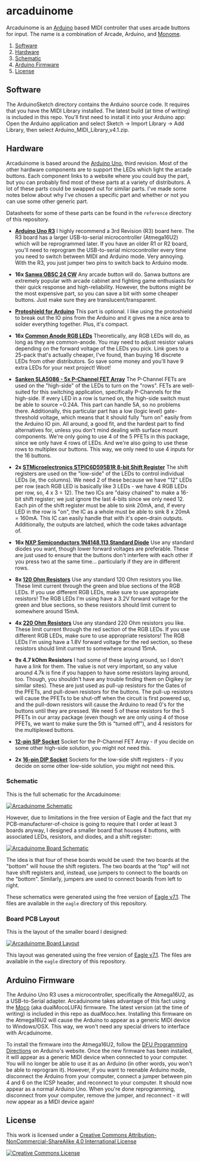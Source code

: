 # arcaduinome
Arcaduinome is an [Arduino](http://www.arduino.cc/) based MIDI controller that uses arcade buttons for input. The name is a combination of Arcade, Arduino, and [Monome](http://monome.org/).

1. [Software](#software)
2. [Hardware](#hardware)
  1. [Schematic](#schematic)
3. [Arduino Firmware](#arduino-firmware)
4. [License](#license)

## Software
The ArduinoSketch directory contains the Arduino source code. It requires that you have the MIDI Library installed. The latest build (at time of writing) is included in this repo. You'll first need to install it into your Arduino app: Open the Arduino application and select Sketch -> Import Library -> Add Library, then select Arduino_MIDI_Library_v4.1.zip.

## Hardware
Arcaduinome is based around the [Arduino Uno](http://arduino.cc/en/Main/ArduinoBoardUno), third revision. Most of the other hardware components are to support the LEDs which light the arcade buttons. Each component links to a website where you could buy the part, but you can probably find most of these parts at a variety of distributors. A lot of these parts could be swapped out for similar parts. I've made some notes below about why I've chosen a specific part and whether or not you can use some other generic part.

Datasheets for some of these parts can be found in the `reference` directory of this repository.

* **[Arduino Uno R3](http://www.adafruit.com/products/50)**
    I highly recommend a 3rd Revision (R3) board here. The R3 board has a larger USB-to-serial microcontroller (Atmega16U2) which will be reprogrammed later. If you have an older R1 or R2 board, you'll need to reprogram the USB-to-serial microcontroller every time you need to switch between MIDI and Arduino mode. Very annoying. With the R3, you just jumper two pins to switch back to Arduino mode.

* **16x [Sanwa OBSC 24 CW](http://www.paradisearcadeshop.com/sanwa-obsc-24mm-translucent-pushbuttons/689-sanwa-obsc-24-cw.html)**
    Any arcade button will do. Sanwa buttons are extremely popular with arcade cabinet and fighting game enthusiasts for their quick response and high-reliability. However, the buttons might be the most expensive part, so you can save a bit with some cheaper buttons. Just make sure they are translucent/transparent.

* **[Protoshield for Arduino](http://www.adafruit.com/products/51)**
    This part is optional. I like using the protoshield to break out the IO pins from the Arduino and it gives me a nice area to solder everything together. Plus, it's compact.

* **16x [Common Anode RGB LEDs](http://www.adafruit.com/products/302)**
    Theoretically, any RGB LEDs will do, as long as they are common-anode. You may need to adjust resistor values depending on the forward voltage of the LEDs you pick. Link goes to a 25-pack that's actually cheaper, I've found, than buying 16 discrete LEDs from other distributors. So save some money and you'll have 9 extra LEDs for your next project! Woot!

* **[Sanken SLA5086 - 5x P-Channel FET Array](http://www.digikey.com/product-search/en?pv606=52&pv69=80&FV=fff40015%2Cfff80346&mnonly=0&newproducts=0&ColumnSort=0&page=1&stock=1&quantity=0&ptm=0&fid=0&pageSize=500)**
    The P-Channel FETs are used on the "high-side" of the LEDs to turn on the "rows". FETs are well-suited for this switching application, specifically P-Channels for the high-side. If every LED in a row is turned on, the high-side switch must be able to source ~0.24A. This part can handle 5A, so no problems there. Additionally, this particular part has a low (logic level) gate-threshold voltage, which means that it should fully "turn on" easily from the Arduino IO pin. All around, a good fit, and the hardest part to find alternatives for, unless you don't mind dealing with surface mount components. We're only going to use 4 of the 5 PFETs in this package, since we only have 4 rows of LEDs. And we're also going to use these rows to multiplex our buttons. This way, we only need to use 4 inputs for the 16 buttons.

* **2x [STMicroelectronics STPIC6D595B1R 8-bit Shift Register](http://www.digikey.com/product-detail/en/STPIC6D595B1R/497-6328-5-ND/1762207)**
    The shift registers are used on the "low-side" of the LEDs to control individual LEDs (ie, the columns). We need 2 of these because we have "12" LEDs per row (each RGB LED is basically like 3 LEDs - we have 4 RGB LEDs per row, so, 4 x 3 = 12). The two ICs are "daisy chained" to make a 16-bit shift register; we just ignore the last 4-bits since we only need 12. Each pin of the shift register must be able to sink 20mA, and, if every LED in the row is "on", the IC as a whole must be able to sink 8 x 20mA = 160mA. This IC can easily handle that with it's open-drain outputs. Additionally, the outputs are latched, which the code takes advantage of.

* **16x [NXP Semiconductors 1N4148,113 Standard Diode](http://www.digikey.com/product-detail/en/1N4148,113/568-1360-1-ND/763357)**
    Use any standard diodes you want, though lower forward voltages are preferable. These are just used to ensure that the buttons don't interfere with each other if you press two at the same time... particularly if they are in different rows.

* **8x [120 Ohm Resistors](http://www.digikey.com/product-detail/en/CFM14JT120R/S120QCT-ND/2617666)**
    Use any standard 120 Ohm resistors you like. These limit current through the green and blue sections of the RGB LEDs. If you use different RGB LEDs, make sure to use appropriate resistors! The RGB LEDs I'm using have a 3.2V forward voltage for the green and blue sections, so these resistors should limit current to somewhere around 15mA.

* **4x [220 Ohm Resistors](http://www.digikey.com/product-detail/en/CF14JT220R/CF14JT220RCT-ND/1830334)**
    Use any standard 220 Ohm resistors you like. These limit current through the red section of the RGB LEDs. If you use different RGB LEDs, make sure to use appropriate resistors! The RGB LEDs I'm using have a 1.8V forward voltage for the red section, so these resistors should limit current to somewhere around 15mA.

* **9x 4.7 kOhm Resistors**
    I had some of these laying around, so I don't have a link for them. The value is not very important, so any value around 4.7k is fine if you happen to have some resistors laying around, too. Though, you shouldn't have any trouble finding them on Digikey (or similar sites). These are just used as pull-up resistors for the Gates of the PFETs, and pull-down resistors for the buttons. The pull-up resistors will cause the PFETs to be shut-off when the circuit is first powered up, and the pull-down resistors will cause the Arduino to read 0's for the buttons until they are pressed. We need 5 of these resistors for the 5 PFETs in our array package (even though we are only using 4 of those PFETs, we want to make sure the 5th is "turned off"), and 4 resistors for the multiplexed buttons.

* **[12-pin SIP Socket](http://www.digikey.com/product-detail/en/643644-3/A29107-ND/294602)**
    Socket for the P-Channel FET Array - if you decide on some other high-side solution, you might not need this.

* **2x [16-pin DIP Socket](http://www.digikey.com/product-detail/en/A16-LC-TR-R/AE9994-ND/821748)**
    Sockets for the low-side shift registers - if you decide on some other low-side solution, you might not need this.

### Schematic

This is the full schematic for the Arcaduinome:

[![Arcaduinome Schematic](https://raw.githubusercontent.com/bmatcuk/arcaduinome/master/schematic.png)](https://raw.githubusercontent.com/bmatcuk/arcaduinome/master/schematic.png)

However, due to limitations in the free version of Eagle and the fact that my PCB-manufacturer-of-choice is going to require that I order at least 3 boards anyway, I designed a smaller board that houses 4 buttons, with associated LEDs, resistors, and diodes, and a shift register:

[![Arcaduinome Board Schematic](https://raw.githubusercontent.com/bmatcuk/arcaduinome/master/board.png)](https://raw.githubusercontent.com/bmatcuk/arcaduinome/master/board.png)

The idea is that four of these boards would be used: the two boards at the "bottom" will house the shift registers. The two boards at the "top" will not have shift registers and, instead, use jumpers to connect to the boards on the "bottom". Similarly, jumpers are used to connect boards from left to right.

These schematics were generated using the free version of [Eagle v7.1](http://www.cadsoftusa.com/). The files are available in the `eagle` directory of this repository.

### Board PCB Layout

This is the layout of the smaller board I designed:

[![Arcaduinome Board Layout](https://raw.githubusercontent.com/bmatcuk/arcaduinome/master/board_pcb.png)](https://raw.githubusercontent.com/bmatcuk/arcaduinome/master/board_pcb.png)

This layout was generated using the free version of [Eagle v7.1](http://www.cadsoftusa.com/). The files are available in the `eagle` directory of this repository.

## Arduino Firmware
The Arduino Uno R3 uses a microcontroller, specifically the Atmega16U2, as a USB-to-Serial adapter. Arcaduinome takes advantage of this fact using the [Moco](http://morecatlab.akiba.coocan.jp/lab/index.php/aruino/midi-firmware-for-arduino-uno-moco/?lang=en) (aka dualMocoLUFA) firmware. The latest version (at the time of writing) is included in this repo as dualMoco.hex. Installing this firmware on the Atmega16U2 will cause the Arduino to appear as a generic MIDI device to Windows/OSX. This way, we won't need any special drivers to interface with Arcaduinome.

To install the firmware into the Atmega16U2, follow the [DFU Programming Directions](http://arduino.cc/en/Hacking/DFUProgramming8U2) on Arduino's website. Once the new firmware has been installed, it will appear as a generic MIDI device when connected to your computer. You will no longer be able to use it as an Arduino (in other words, you won't be able to reprogram it). However, if you want to reenable Arduino mode, disconnect the Arduino from your computer, connect a jumper between pin 4 and 6 on the ICSP header, and reconnect to your computer. It should now appear as a normal Arduino Uno. When you're done reprogramming, disconnect from your computer, remove the jumper, and reconnect - it will now appear as a MIDI device again!

## License
This work is licensed under a [Creative Commons Attribution-NonCommercial-ShareAlike 4.0 International License](http://creativecommons.org/licenses/by-nc-sa/4.0/)

[![Creative Commons License](http://i.creativecommons.org/l/by-nc-sa/4.0/88x31.png)](http://creativecommons.org/licenses/by-nc-sa/4.0/)
